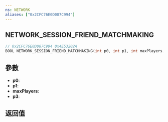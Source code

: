 ```yaml
---
ns: NETWORK
aliases: ["0x2CFC76E0D087C994"]
---
```

## NETWORK_SESSION_FRIEND_MATCHMAKING

```c
// 0x2CFC76E0D087C994 0x4E53202A
BOOL NETWORK_SESSION_FRIEND_MATCHMAKING(int p0, int p1, int maxPlayers, BOOL p3);
```


## 參數
* **p0**: 
* **p1**: 
* **maxPlayers**: 
* **p3**: 

## 返回值
